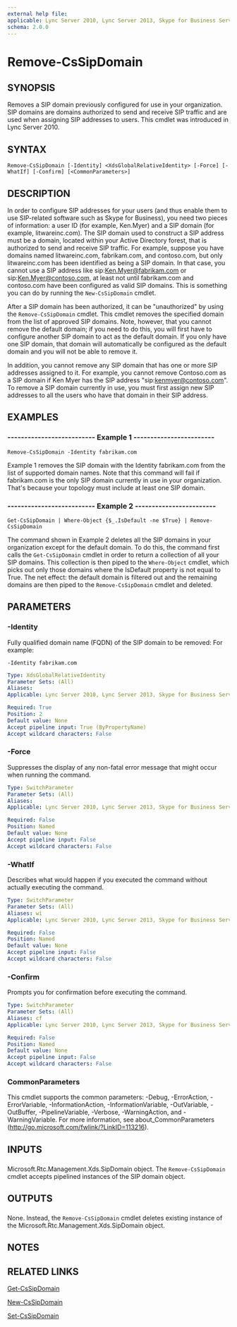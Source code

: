 ```yaml
---
external help file: 
applicable: Lync Server 2010, Lync Server 2013, Skype for Business Server 2015
schema: 2.0.0
---
```


# Remove-CsSipDomain

## SYNOPSIS
Removes a SIP domain previously configured for use in your organization.
SIP domains are domains authorized to send and receive SIP traffic and are used when assigning SIP addresses to users.
This cmdlet was introduced in Lync Server 2010.


## SYNTAX

```
Remove-CsSipDomain [-Identity] <XdsGlobalRelativeIdentity> [-Force] [-WhatIf] [-Confirm] [<CommonParameters>]
```

## DESCRIPTION
In order to configure SIP addresses for your users (and thus enable them to use SIP-related software such as Skype for Business), you need two pieces of information: a user ID (for example, Ken.Myer) and a SIP domain (for example, litwareinc.com).
The SIP domain used to construct a SIP address must be a domain, located within your Active Directory forest, that is authorized to send and receive SIP traffic.
For example, suppose you have domains named litwareinc.com, fabrikam.com, and contoso.com, but only litwareinc.com has been identified as being a SIP domain.
In that case, you cannot use a SIP address like sip:Ken.Myer@fabrikam.com or sip:Ken.Myer@contoso.com, at least not until fabrikam.com and contoso.com have been configured as valid SIP domains.
This is something you can do by running the `New-CsSipDomain` cmdlet.

After a SIP domain has been authorized, it can be "unauthorized" by using the `Remove-CsSipDomain` cmdlet.
This cmdlet removes the specified domain from the list of approved SIP domains.
Note, however, that you cannot remove the default domain; if you need to do this, you will first have to configure another SIP domain to act as the default domain.
If you only have one SIP domain, that domain will automatically be configured as the default domain and you will not be able to remove it.

In addition, you cannot remove any SIP domain that has one or more SIP addresses assigned to it.
For example, you cannot remove Contoso.com as a SIP domain if Ken Myer has the SIP address "sip:kenmyer@contoso.com".
To remove a SIP domain currently in use, you must first assign new SIP addresses to all the users who have that domain in their SIP address.


## EXAMPLES

### -------------------------- Example 1 ------------------------
```
Remove-CsSipDomain -Identity fabrikam.com
```

Example 1 removes the SIP domain with the Identity fabrikam.com from the list of supported domain names.
Note that this command will fail if fabrikam.com is the only SIP domain currently in use in your organization.
That's because your topology must include at least one SIP domain.


### -------------------------- Example 2 ------------------------
```
Get-CsSipDomain | Where-Object {$_.IsDefault -ne $True} | Remove-CsSipDomain
```

The command shown in Example 2 deletes all the SIP domains in your organization except for the default domain.
To do this, the command first calls the `Get-CsSipDomain` cmdlet in order to return a collection of all your SIP domains.
This collection is then piped to the `Where-Object` cmdlet, which picks out only those domains where the IsDefault property is not equal to True.
The net effect: the default domain is filtered out and the remaining domains are then piped to the `Remove-CsSipDomain` cmdlet and deleted.


## PARAMETERS

### -Identity
Fully qualified domain name (FQDN) of the SIP domain to be removed: For example:

`-Identity fabrikam.com`


```yaml
Type: XdsGlobalRelativeIdentity
Parameter Sets: (All)
Aliases: 
Applicable: Lync Server 2010, Lync Server 2013, Skype for Business Server 2015

Required: True
Position: 2
Default value: None
Accept pipeline input: True (ByPropertyName)
Accept wildcard characters: False
```

### -Force
Suppresses the display of any non-fatal error message that might occur when running the command.

```yaml
Type: SwitchParameter
Parameter Sets: (All)
Aliases: 
Applicable: Lync Server 2010, Lync Server 2013, Skype for Business Server 2015

Required: False
Position: Named
Default value: None
Accept pipeline input: False
Accept wildcard characters: False
```

### -WhatIf
Describes what would happen if you executed the command without actually executing the command.

```yaml
Type: SwitchParameter
Parameter Sets: (All)
Aliases: wi
Applicable: Lync Server 2010, Lync Server 2013, Skype for Business Server 2015

Required: False
Position: Named
Default value: None
Accept pipeline input: False
Accept wildcard characters: False
```

### -Confirm
Prompts you for confirmation before executing the command.

```yaml
Type: SwitchParameter
Parameter Sets: (All)
Aliases: cf
Applicable: Lync Server 2010, Lync Server 2013, Skype for Business Server 2015

Required: False
Position: Named
Default value: None
Accept pipeline input: False
Accept wildcard characters: False
```

### CommonParameters
This cmdlet supports the common parameters: -Debug, -ErrorAction, -ErrorVariable, -InformationAction, -InformationVariable, -OutVariable, -OutBuffer, -PipelineVariable, -Verbose, -WarningAction, and -WarningVariable. For more information, see about_CommonParameters (http://go.microsoft.com/fwlink/?LinkID=113216).

## INPUTS

###  
Microsoft.Rtc.Management.Xds.SipDomain object.
The `Remove-CsSipDomain` cmdlet accepts pipelined instances of the SIP domain object.

## OUTPUTS

###  
None.
Instead, the `Remove-CsSipDomain` cmdlet deletes existing instance of the Microsoft.Rtc.Management.Xds.SipDomain object.

## NOTES

## RELATED LINKS

[Get-CsSipDomain]()

[New-CsSipDomain]()

[Set-CsSipDomain]()
